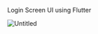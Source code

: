 Login Screen UI using Flutter

![Untitled](https://user-images.githubusercontent.com/48661562/158845799-9c9ca80c-a598-4c71-8125-0ff69768a8a5.png)
